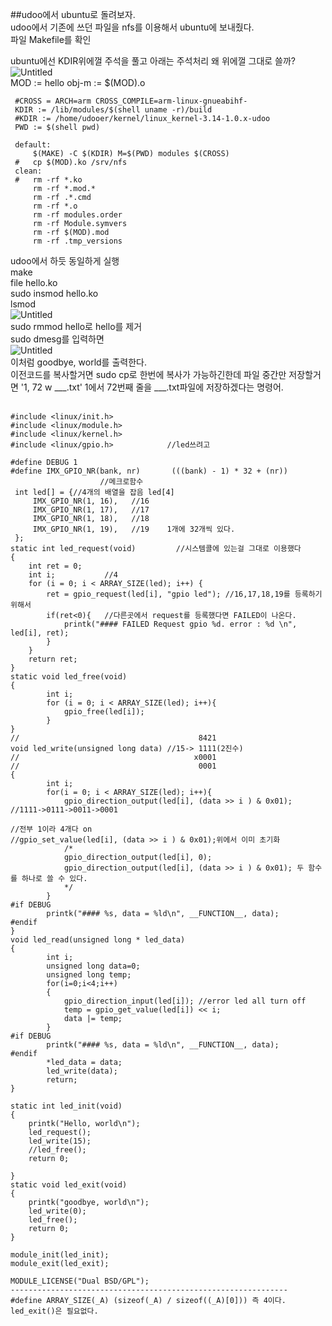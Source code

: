 ##udoo에서 ubuntu로 돌려보자.<br>
udoo에서 기존에 쓰던 파일을 nfs를 이용해서 ubuntu에 보내줬다.<br>
파일 Makefile를 확인<br>

ubuntu에선 KDIR위에껄 주석을 풀고 아래는 주석처리 왜 위에껄 그대로 쓸까?<br>
![Untitled](https://github.com/rltpwns95/Linux_ubuntu_udoo/assets/124419697/a7af808f-48ba-48ee-983b-cc2e29f7172e)<br>
	 MOD := hello
	 obj-m := $(MOD).o
	
	 #CROSS = ARCH=arm CROSS_COMPILE=arm-linux-gnueabihf-
	 KDIR := /lib/modules/$(shell uname -r)/build
	 #KDIR := /home/udooer/kernel/linux_kernel-3.14-1.0.x-udoo
	 PWD := $(shell pwd)
	
	 default:
	     $(MAKE) -C $(KDIR) M=$(PWD) modules $(CROSS)
	 #   cp $(MOD).ko /srv/nfs
	 clean:
	 #   rm -rf *.ko
	     rm -rf *.mod.*
	     rm -rf .*.cmd
	     rm -rf *.o
	     rm -rf modules.order
	     rm -rf Module.symvers
	     rm -rf $(MOD).mod
	     rm -rf .tmp_versions
udoo에서 하듯 동일하게 실행<br>
make<br>
file hello.ko<br>
sudo insmod hello.ko<br>
lsmod<br>
![Untitled](https://github.com/rltpwns95/Linux_ubuntu_udoo/assets/124419697/0f7b4cde-a6f3-40e0-a111-3a09d5a57049)<br>
sudo rmmod hello로 hello를 제거<br>
sudo dmesg를 입력하면<br>
![Untitled](https://github.com/rltpwns95/Linux_ubuntu_udoo/assets/124419697/7b82aa2e-c647-4f4d-8a45-229ef2576286)<br>
이처럼 goodbye, world를 출력한다.<br>
이전코드를 복사할거면 sudo cp로 한번에 복사가 가능하긴한데 파일 중간만 저장할거면 '1, 72 w ___.txt' 1에서 72번째 줄을 ___.txt파일에 저장하겠다는 명령어.<br><br>


	#include <linux/init.h>
	#include <linux/module.h>
	#include <linux/kernel.h>
	#include <linux/gpio.h>            //led쓰려고
	
	#define DEBUG 1
	#define IMX_GPIO_NR(bank, nr)       (((bank) - 1) * 32 + (nr))
						//메크로함수
	 int led[] = {//4개의 배열을 잡음 led[4]
		 IMX_GPIO_NR(1, 16),   //16
		 IMX_GPIO_NR(1, 17),   //17
		 IMX_GPIO_NR(1, 18),   //18
		 IMX_GPIO_NR(1, 19),   //19    1개에 32개씩 있다.
	 };
	static int led_request(void)         //시스템콜에 있는걸 그대로 이용했다
	{
		int ret = 0;
		int i;           //4
		for (i = 0; i < ARRAY_SIZE(led); i++) {
			ret = gpio_request(led[i], "gpio led"); //16,17,18,19를 등록하기 위해서
			if(ret<0){   //다른곳에서 request를 등록했다면 FAILED이 나온다.
				printk("#### FAILED Request gpio %d. error : %d \n", led[i], ret);
			}
		}
		return ret;
	}
	static void led_free(void)
	{
		    int i;
			for (i = 0; i < ARRAY_SIZE(led); i++){
				gpio_free(led[i]);
			}
	}
	//                                        8421
	void led_write(unsigned long data) //15-> 1111(2진수)
	//                                       x0001
	//                                        0001
	{
		    int i;
			for(i = 0; i < ARRAY_SIZE(led); i++){
				gpio_direction_output(led[i], (data >> i ) & 0x01); //1111->0111->0011->0001
																														//전부 1이라 4개다 on
	//gpio_set_value(led[i], (data >> i ) & 0x01);위에서 이미 초기화
				/*
				gpio_direction_output(led[i], 0);
				gpio_direction_output(led[i], (data >> i ) & 0x01); 두 함수를 하나로 쓸 수 있다.
				*/
			}
	#if DEBUG
			printk("#### %s, data = %ld\n", __FUNCTION__, data);
	#endif
	}
	void led_read(unsigned long * led_data)
	{
		    int i;
			unsigned long data=0;
			unsigned long temp;
			for(i=0;i<4;i++)
			{
				gpio_direction_input(led[i]); //error led all turn off
				temp = gpio_get_value(led[i]) << i;
				data |= temp;
			}
	#if DEBUG
			printk("#### %s, data = %ld\n", __FUNCTION__, data);
	#endif
			*led_data = data;
			led_write(data);
			return;
	}
	
	static int led_init(void)
	{
		printk("Hello, world\n");
		led_request();
		led_write(15);
		//led_free();
		return 0;
	
	}
	static void led_exit(void)
	{
		printk("goodbye, world\n");
		led_write(0);
		led_free();
		return 0;
	}
	
	module_init(led_init);
	module_exit(led_exit);
	
	MODULE_LICENSE("Dual BSD/GPL");
	--------------------------------------------------------------
	#define ARRAY_SIZE(_A) (sizeof(_A) / sizeof((_A)[0])) 즉 4이다.
	led_exit()은 필요없다.
